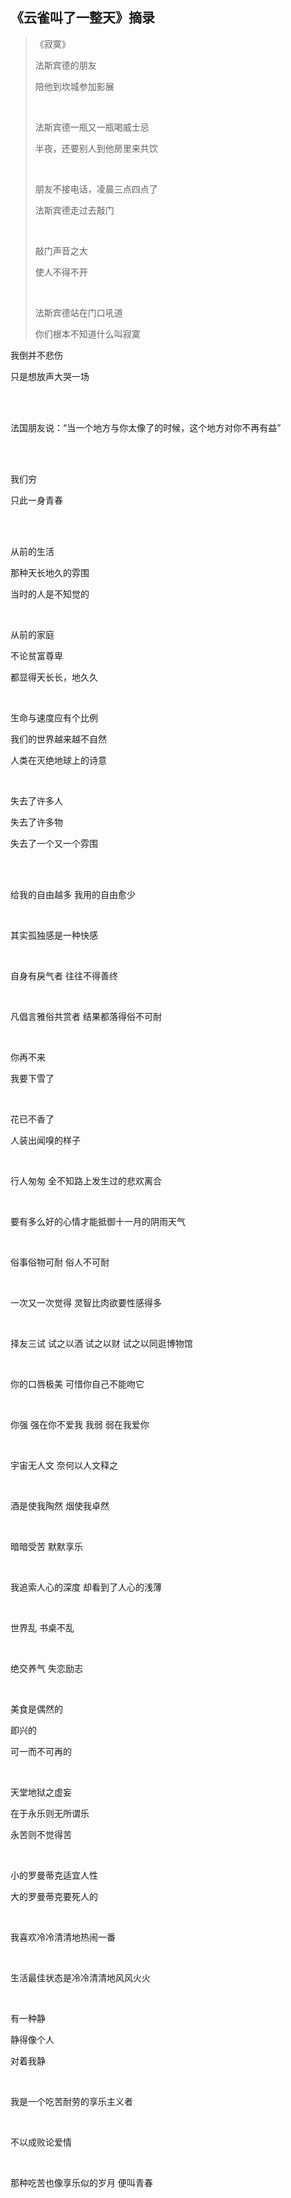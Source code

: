 ## 《云雀叫了一整天》摘录

>《寂寞》
>
>法斯宾德的朋友
>
>陪他到坎城参加影展
>
><br/>
>
>法斯宾德一瓶又一瓶喝威士忌
>
>半夜，还要别人到他房里来共饮
>
><br/>
>
>朋友不接电话，凌晨三点四点了
>
>法斯宾德走过去敲门
>
><br/>
>
>敲门声音之大
>
>使人不得不开
>
><br/>
>
>法斯宾德站在门口吼道
>
>你们根本不知道什么叫寂寞



我倒并不悲伤

只是想放声大哭一场

<br/>
<br/>

法国朋友说：“当一个地方与你太像了的时候，这个地方对你不再有益”

<br/>
<br/>

我们穷

只此一身青春

<br/>
<br/>

从前的生活

那种天长地久的雰围

当时的人是不知觉的

<br/>

从前的家庭

不论贫富尊卑

都显得天长长，地久久

<br/>

生命与速度应有个比例

我们的世界越来越不自然

人类在灭绝地球上的诗意

<br/>

失去了许多人

失去了许多物

失去了一个又一个雰围

<br/>
<br/>

给我的自由越多 我用的自由愈少

<br/>

其实孤独感是一种快感

<br/>

自身有戾气者 往往不得善终

<br/>

凡倡言雅俗共赏者 结果都落得俗不可耐

<br/>

你再不来 

我要下雪了

<br/>

花已不香了 

人装出闻嗅的样子

<br/>

行人匆匆 全不知路上发生过的悲欢离合

<br/>

要有多么好的心情才能抵御十一月的阴雨天气

<br/>

俗事俗物可耐 俗人不可耐

<br/>

一次又一次觉得 灵智比肉欲要性感得多

<br/>

择友三试 试之以酒 试之以财 试之以同逛博物馆

<br/>

你的口唇极美 可惜你自己不能吻它

<br/>

你强 强在你不爱我 我弱 弱在我爱你

<br/>

宇宙无人文 奈何以人文释之

<br/>

酒是使我陶然 烟使我卓然

<br/>

暗暗受苦 默默享乐

<br/>

我追索人心的深度 却看到了人心的浅薄

<br/>

世界乱 书桌不乱

<br/>

绝交养气 失恋励志

<br/>

美食是偶然的 

即兴的 

可一而不可再的

<br/>

天堂地狱之虚妄 

在于永乐则无所谓乐 

永苦则不觉得苦

<br/>

小的罗曼蒂克适宜人性 

大的罗曼蒂克要死人的

<br/>

我喜欢冷冷清清地热闹一番

<br/>

生活最佳状态是冷冷清清地风风火火

<br/>

有一种静 

静得像个人 

对着我静

<br/>

我是一个吃苦耐劳的享乐主义者

<br/>

不以成败论爱情

<br/>

那种吃苦也像享乐似的岁月 便叫青春